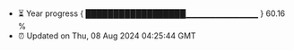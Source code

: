 - ⏳ Year progress { ██████████████████▁▁▁▁▁▁▁▁▁▁▁▁ } 60.16 %
- ⏰ Updated on Thu, 08 Aug 2024 04:25:44 GMT

